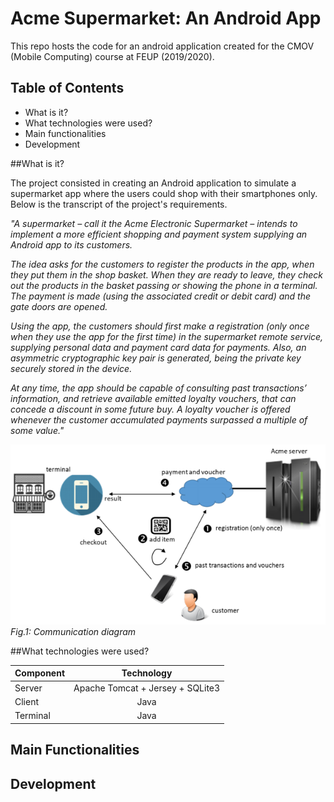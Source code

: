 # Acme Supermarket: An Android App

This repo hosts the code for an android application created for the CMOV (Mobile Computing) course at FEUP (2019/2020). 

## Table of Contents

- What is it?
- What technologies were used?
- Main functionalities
- Development

##What is it?

The project consisted in creating an Android application to simulate a supermarket app where the users could shop with their smartphones only. Below is the transcript of the project's requirements.

*"A supermarket – call it the Acme Electronic Supermarket – intends to implement a more efficient shopping and payment system supplying an Android app to its customers.*

*The idea asks for the customers to register the products in the app, when they put them in the shop basket. When they are ready to leave, they check out the products in the basket passing or showing the phone in a terminal. The payment is made (using the associated credit or debit card) and the gate doors are opened.*

*Using the app, the customers should first make a registration (only once when they use the app for the first time) in the supermarket remote service, supplying personal data and payment card data for payments. Also, an asymmetric cryptographic key pair is generated, being the private key securely stored in the device.*

*At any time, the app should be capable of consulting past transactions’ information, and retrieve available emitted loyalty vouchers, that can concede a discount in some future buy. A loyalty voucher is offered whenever the customer accumulated payments surpassed a multiple of some value."*

![Communication diagram](https://github.com/francismaria/Supermarket_Android_App/blob/master/docs/communication_diagram.png)
*Fig.1: Communication diagram*

##What technologies were used?

| Component | Technology | 
| ------------- |:-------------:| 
| Server | Apache Tomcat + Jersey + SQLite3 | 
| Client | Java |  
| Terminal | Java |  

## Main Functionalities

## Development
